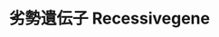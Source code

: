 ---
title: 劣勢遺伝子 Recessivegene
category: paintings
series: pop
year: 2017
image: recessivegene.jpg
size: 
materials: oil on canvas
---